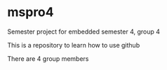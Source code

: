 # mspro4
Semester project for embedded semester 4, group 4

This is a repository to learn how to use github

There are 4 group members